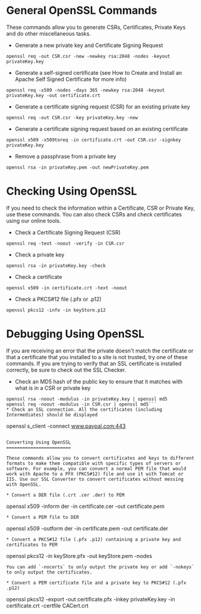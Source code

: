 


General OpenSSL Commands
========================

These commands allow you to generate CSRs, Certificates, Private Keys and do other miscellaneous tasks.

* Generate a new private key and Certificate Signing Request
```
openssl req -out CSR.csr -new -newkey rsa:2048 -nodes -keyout privateKey.key
```
* Generate a self-signed certificate (see How to Create and Install an Apache Self Signed Certificate for more info)
```
openssl req -x509 -nodes -days 365 -newkey rsa:2048 -keyout privateKey.key -out certificate.crt
```
* Generate a certificate signing request (CSR) for an existing private key
```
openssl req -out CSR.csr -key privateKey.key -new
```
* Generate a certificate signing request based on an existing certificate
```
openssl x509 -x509toreq -in certificate.crt -out CSR.csr -signkey privateKey.key
```
* Remove a passphrase from a private key
```
openssl rsa -in privateKey.pem -out newPrivateKey.pem
```

Checking Using OpenSSL
======================
If you need to check the information within a Certificate, CSR or Private Key, use these commands. You can also check CSRs and check certificates using our online tools.

* Check a Certificate Signing Request (CSR)
```
openssl req -text -noout -verify -in CSR.csr
```
* Check a private key
```
openssl rsa -in privateKey.key -check
```
* Check a certificate
```
openssl x509 -in certificate.crt -text -noout
```
* Check a PKCS#12 file (.pfx or .p12)
```
openssl pkcs12 -info -in keyStore.p12
```

Debugging Using OpenSSL
=======================

If you are receiving an error that the private doesn't match the certificate or that a certificate that you installed to a site is not trusted, try one of these commands. If you are trying to verify that an SSL certificate is installed correctly, be sure to check out the SSL Checker.

* Check an MD5 hash of the public key to ensure that it matches with what is in a CSR or private key
```openssl x509 -noout -modulus -in certificate.crt | openssl md5
openssl rsa -noout -modulus -in privateKey.key | openssl md5
openssl req -noout -modulus -in CSR.csr | openssl md5```
* Check an SSL connection. All the certificates (including Intermediates) should be displayed
```
openssl s_client -connect www.paypal.com:443
```

Converting Using OpenSSL
========================

These commands allow you to convert certificates and keys to different formats to make them compatible with specific types of servers or software. For example, you can convert a normal PEM file that would work with Apache to a PFX (PKCS#12) file and use it with Tomcat or IIS. Use our SSL Converter to convert certificates without messing with OpenSSL.

* Convert a DER file (.crt .cer .der) to PEM
```
openssl x509 -inform der -in certificate.cer -out certificate.pem
```
* Convert a PEM file to DER
```
openssl x509 -outform der -in certificate.pem -out certificate.der
```
* Convert a PKCS#12 file (.pfx .p12) containing a private key and certificates to PEM
```
openssl pkcs12 -in keyStore.pfx -out keyStore.pem -nodes
```
You can add `-nocerts` to only output the private key or add `-nokeys` to only output the certificates.

* Convert a PEM certificate file and a private key to PKCS#12 (.pfx .p12)
```
openssl pkcs12 -export -out certificate.pfx -inkey privateKey.key -in certificate.crt -certfile CACert.crt
```

